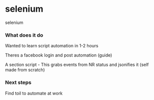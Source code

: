 # selenium
selenium

### What does it do

Wanted to learn script automation in 1-2 hours

Theres a facebook login and post automation (guide)

A section script - This grabs events from NR status and jsonifies it (self made from scratch)

### Next steps 

Find toil to automate at work 

